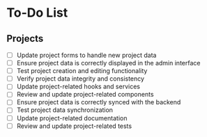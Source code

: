 # To-Do List

## Projects
- [ ] Update project forms to handle new project data
- [ ] Ensure project data is correctly displayed in the admin interface
- [ ] Test project creation and editing functionality
- [ ] Verify project data integrity and consistency
- [ ] Update project-related hooks and services
- [ ] Review and update project-related components
- [ ] Ensure project data is correctly synced with the backend
- [ ] Test project data synchronization
- [ ] Update project-related documentation
- [ ] Review and update project-related tests